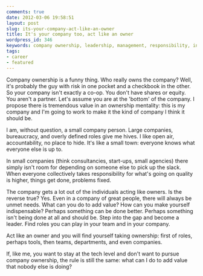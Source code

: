 ```yaml
---
comments: true
date: 2012-03-06 19:58:51
layout: post
slug: its-your-company-act-like-an-owner
title: It's your company too, act like an owner
wordpress_id: 346
keywords: company ownership, leadership, management, responsibility, initialive
tags:
- career
- featured
---
```


Company ownership is a funny thing. Who really owns the company? Well, it's probably the guy with risk in one pocket and a checkbook in the other. So your company isn't exactly a co-op. You don't have shares or equity. You aren't a partner. Let's assume you are at the 'bottom' of the company. I propose there is tremendous value in an ownership mentality: this is my company and I'm going to work to make it the kind of company I think it should be.

<!-- more -->

I am, without question, a small company person. Large companies, bureaucracy, and overly defined roles give me hives. I like open air, accountability, no place to hide. It's like a small town: everyone knows what everyone else is up to.

In small companies (think consultancies, start-ups, small agencies) there simply isn't room for depending on someone else to pick up the slack. When everyone collectively takes responsibility for what's going on quality is higher, things get done, problems fixed.

The company gets a lot out of the individuals acting like owners. Is the reverse true? Yes. Even in a company of great people, there will always be unmet needs. What can you do to add value? How can you make yourself indispensable? Perhaps something can be done better. Perhaps something isn't being done at all and should be. Step into the gap and become a leader. Find roles you can play in your team and in your company.

Act like an owner and you will find yourself taking ownership: first of roles, perhaps tools, then teams, departments, and even companies.

If, like me, you want to stay at the tech level and don't want to pursue company ownership, the rule is still the same: what can I do to add value that nobody else is doing?
